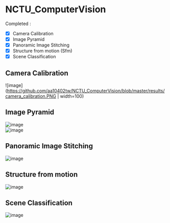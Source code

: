 # NCTU_ComputerVision
Completed :
- [x] Camera Calibration
- [x] Image Pyramid
- [x] Panoramic Image Stitching
- [x] Structure from motion (Sfm)
- [x] Scene Classification 

## Camera Calibration
![image](https://github.com/aa10402tw/NCTU_ComputerVision/blob/master/results/camera_calibration.PNG | width=100) <br>

## Image Pyramid
![image](https://github.com/aa10402tw/NCTU_ComputerVision/blob/master/results/image_pyramid.PNG) <br>
![image](https://github.com/aa10402tw/NCTU_ComputerVision/blob/master/results/colorize.PNG) <br>

## Panoramic Image Stitching
![image](https://github.com/aa10402tw/NCTU_ComputerVision/blob/master/results/panoramic_image_stitching.png) <br>

## Structure from motion
![image](https://github.com/aa10402tw/NCTU_ComputerVision/blob/master/results/sfm.png) <br>

## Scene Classification 
![image](https://github.com/aa10402tw/NCTU_ComputerVision/blob/master/results/scene_classification.PNG) <br>
